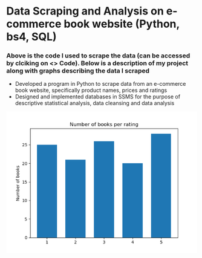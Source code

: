 # Data Scraping and Analysis on e-commerce book website (Python, bs4, SQL)
### Above is the code I used to scrape the data (can be accessed by clciking on <> Code). Below is a description of my project along with graphs describing the data I scraped
- Developed a program in Python to scrape data from an e-commerce book website, specifically product names, prices and ratings
- Designed and implemented databases in SSMS for the purpose of descriptive statistical analysis, data cleansing and data analysis

![Image](Figure_1.png)
